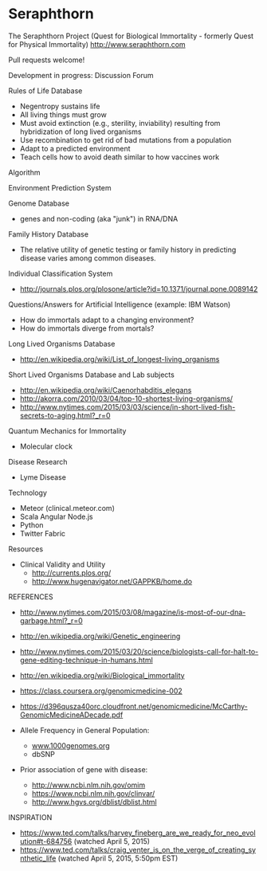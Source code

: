 # Seraphthorn
The Seraphthorn Project (Quest for Biological Immortality - formerly Quest for Physical Immortality)
http://www.seraphthorn.com

Pull requests welcome!

Development in progress:
Discussion Forum

Rules of Life Database
- Negentropy sustains life
- All living things must grow
- Must avoid extinction (e.g., sterility, inviability) resulting from hybridization of long lived organisms
- Use recombination to get rid of bad mutations from a population
- Adapt to a predicted environment
- Teach cells how to avoid death similar to how vaccines work

Algorithm

Environment Prediction System

Genome Database
- genes and non-coding (aka "junk") in RNA/DNA

Family History Database
- The relative utility of genetic testing or family history in predicting disease varies among common diseases.

Individual Classification System
- http://journals.plos.org/plosone/article?id=10.1371/journal.pone.0089142

Questions/Answers for Artificial Intelligence (example: IBM Watson)
- How do immortals adapt to a changing environment?
- How do immortals diverge from mortals?

Long Lived Organisms Database
- http://en.wikipedia.org/wiki/List_of_longest-living_organisms

Short Lived Organisms Database and Lab subjects
- http://en.wikipedia.org/wiki/Caenorhabditis_elegans
- http://akorra.com/2010/03/04/top-10-shortest-living-organisms/
- http://www.nytimes.com/2015/03/03/science/in-short-lived-fish-secrets-to-aging.html?_r=0

Quantum Mechanics for Immortality
- Molecular clock

Disease Research
- Lyme Disease


Technology
- Meteor (clinical.meteor.com)
- Scala Angular Node.js
- Python
- Twitter Fabric

Resources
- Clinical Validity and Utility
    * http://currents.plos.org/
    * http://www.hugenavigator.net/GAPPKB/home.do

REFERENCES
- http://www.nytimes.com/2015/03/08/magazine/is-most-of-our-dna-garbage.html?_r=0

- http://en.wikipedia.org/wiki/Genetic_engineering
- http://www.nytimes.com/2015/03/20/science/biologists-call-for-halt-to-gene-editing-technique-in-humans.html
- http://en.wikipedia.org/wiki/Biological_immortality
- https://class.coursera.org/genomicmedicine-002
- https://d396qusza40orc.cloudfront.net/genomicmedicine/McCarthy-GenomicMedicineADecade.pdf
- Allele Frequency in General Population:
  * www.1000genomes.org
  * dbSNP
- Prior association of gene with disease:
  * http://www.ncbi.nlm.nih.gov/omim
  * https://www.ncbi.nlm.nih.gov/clinvar/
  * http://www.hgvs.org/dblist/dblist.html

INSPIRATION
- https://www.ted.com/talks/harvey_fineberg_are_we_ready_for_neo_evolution#t-684756 (watched April 5, 2015)
- https://www.ted.com/talks/craig_venter_is_on_the_verge_of_creating_synthetic_life (watched April 5, 2015, 5:50pm EST)
